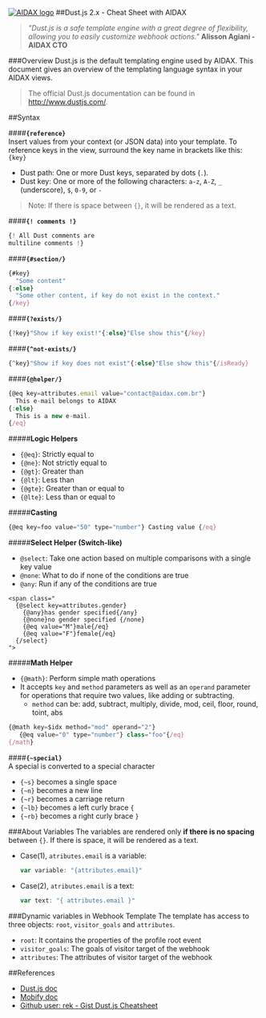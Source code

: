 [![AIDAX logo](https://raw.githubusercontent.com/astfarias/aidax/master/files/logo/logo2-less.png)](http://aidaxbi.com/)
##Dust.js 2.x - Cheat Sheet with AIDAX
>*"Dust.js is a safe template engine with a great degree of flexibility, allowing you to easily customize webhook actions."*
>**Alisson Agiani - AIDAX CTO**

###Overview
Dust.js is the default templating engine used by AIDAX. This document gives an overview of the templating language syntax in your AIDAX views.

> The official Dust.js documentation can be found in http://www.dustjs.com/.

##Syntax  

####**`{reference}`**   
Insert values from your context (or JSON data) into your template.
To reference keys in the view, surround the key name in brackets like this: `{key}`  

 - Dust path: One or more Dust keys, separated by dots (`.`).
 - Dust key: One or more of the following characters: `a-z`, `A-Z`, `_` (underscore), `$`, `0-9`, or `-`
>Note: If there is space between `{}`, it will be rendered as a text.  

####**`{! comments !}`**  

```javascript
{! All Dust comments are
multiline comments !}
```  

####**`{#section/}`**  

```javascript
{#key}
  "Some content"
{:else}
  "Some other content, if key do not exist in the context."
{/key}
```  

####**`{?exists/}`**  

```javascript
{?key}"Show if key exist!"{:else}"Else show this"{/key}
```

####**`{^not-exists/}`**  

```javascript
{^key}"Show if key does not exist"{:else}"Else show this"{/isReady}
```

####**`{@helper/}`**   

```javascript
{@eq key=attributes.email value="contact@aidax.com.br"}
  This e-mail belongs to AIDAX
{:else}
  This is a new e-mail.
{/eq}

```

#####**Logic Helpers**   

 - `{@eq}`: Strictly equal to
 - `{@ne}`: Not strictly equal to
 - `{@gt}`: Greater than
 - `{@lt}`: Less than
 - `{@gte}`: Greater than or equal to
 - `{@lte}`: Less than or equal to

#####**Casting**
```javascript
{@eq key=foo value="50" type="number"} Casting value {/eq}
```
#####**Select Helper (Switch-like)**  

- `@select`: Take one action based on multiple comparisons with a single key value
- `@none`:  What to do if none of the conditions are true
- `@any`: Run if any of the conditions are true

```
<span class="
  {@select key=attributes.gender}
    {@any}has gender specified{/any}
    {@none}no gender specified {/none}
    {@eq value="M"}male{/eq}
    {@eq value="F"}female{/eq}
  {/select}
">
```
#####**Math Helper**  

- `{@math}`: Perform simple math operations
-  It accepts `key` and `method` parameters as well as an `operand` parameter for operations that require two values, like adding or subtracting.
	- `method` can be: add, subtract, multiply, divide, mod, ceil, floor, round, toint, abs  

```javascript
{@math key=$idx method="mod" operand="2"}
   {@eq value="0" type="number"} class="foo"{/eq}
{/math}
```
####**`{~special}`**  
A special is converted to a special character  

 - `{~s}` becomes a single space
 - `{~n}` becomes a new line
 - `{~r}` becomes a carriage return
 - `{~lb}` becomes a left curly brace `{`
 - `{~rb}` becomes a right curly brace `}`


###About Variables
The variables are rendered only **if there is no spacing** between `{}`. If there is space, it will be rendered as a text.  

 - Case(1), `atributes.email` is a variable:

	```javascript
    var variable: "{attributes.email}"	
	```
	
 - Case(2), `atributes.email` is a text:  
 
	```javascript
	var text: "{ attributes.email }"  
	```  
	  	
###Dynamic variables in Webhook Template
The template has access to three objects: `root`, `visitor_goals` and `attributes`.

 * `root`: It contains the properties of the profile root event    
 * `visitor_goals`: The goals of visitor target of the webhook   
 * `attributes`: The attributes of visitor target of the webhook    

##References

* [Dust.js doc](http://www.dustjs.com/docs/)
* [Mobify doc](http://adaptivejs.mobify.com/v2.0/docs/)
* [Github user: rek - Gist Dust.js Cheatsheet ](https://gist.github.com/rek/f18a7e38b8e4e3686584)
